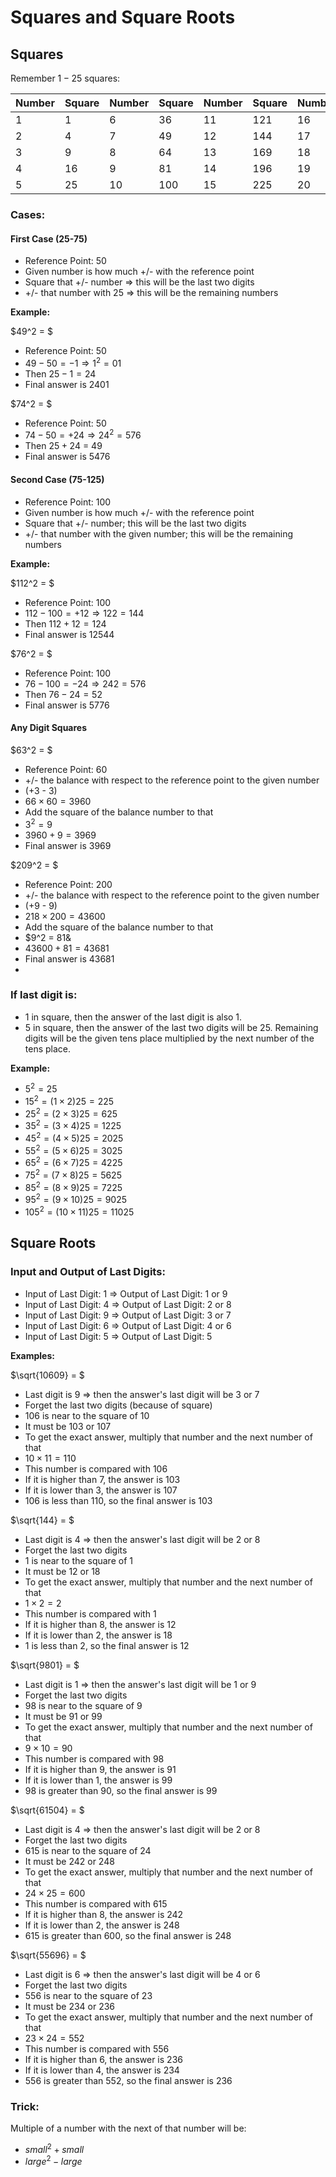 # Squares and Square Roots

## Squares

Remember $1-25$ squares:

| Number | Square | Number | Square | Number | Square | Number | Square | Number | Square |
|--------|--------|--------|--------|--------|--------|--------|--------|--------|--------|
| 1      | 1      | 6      | 36     | 11     | 121    | 16     | 256    | 21     | 441    |
| 2      | 4      | 7      | 49     | 12     | 144    | 17     | 289    | 22     | 484    |
| 3      | 9      | 8      | 64     | 13     | 169    | 18     | 324    | 23     | 529    |
| 4      | 16     | 9      | 81     | 14     | 196    | 19     | 361    | 24     | 576    |
| 5      | 25     | 10     | 100    | 15     | 225    | 20     | 400    | 25     | 625    |

### Cases:

#### First Case (25-75)

- Reference Point: 50
- Given number is how much +/- with the reference point
- Square that +/- number $\Rightarrow$ this will be the last two digits
- +/- that number with 25 $\Rightarrow$ this will be the remaining numbers

**Example:**

$49^2 = $

- Reference Point: 50
- $49 - 50 = -1 \Rightarrow 1^2 = 01$
- Then $25 - 1 = 24$
- Final answer is $2401$

$74^2 = $

- Reference Point: 50
- $74 - 50 = +24 \Rightarrow 24^2 = 576$
- Then $25 + 24$ = 49
- Final answer is $5476$

#### Second Case (75-125)

- Reference Point: 100
- Given number is how much +/- with the reference point
- Square that +/- number; this will be the last two digits
- +/- that number with the given number; this will be the remaining numbers

**Example:**

$112^2 = $

- Reference Point: 100
- $112 - 100 = +12 \Rightarrow 122 = 144$
- Then $112 + 12 = 124$
- Final answer is $12544$

$76^2 = $

- Reference Point: 100
- $76 - 100 = -24 \Rightarrow 242 = 576$
- Then $76 - 24 = 52$
- Final answer is $5776$

#### Any Digit Squares

$63^2 = $

- Reference Point: 60
- +/- the balance with respect to the reference point to the given number
- \(+3 - 3\)
- $66 \times 60 = 3960$
- Add the square of the balance number to that
- $3^2 = 9$
- $3960 + 9 = 3969$
- Final answer is $3969$

$209^2 = $

- Reference Point: 200
- +/- the balance with respect to the reference point to the given number
- \(+9 - 9\)
- $218 \times 200 = 43600$
- Add the square of the balance number to that
- $9^2 = 81&
- $43600 + 81 = 43681$
- Final answer is $43681$
- 
### If last digit is:

- 1 in square, then the answer of the last digit is also 1.
- 5 in square, then the answer of the last two digits will be 25. Remaining digits will be the given tens place multiplied by the next number of the tens place.

**Example:**

- $5^2 = 25$
- $15^2 = (1 \times 2)25 = 225$
- $25^2 = (2 \times 3)25 = 625$
- $35^2 = (3 \times 4)25 = 1225$
- $45^2 = (4 \times 5)25 = 2025$
- $55^2 = (5 \times 6)25 = 3025$
- $65^2 = (6 \times 7)25 = 4225$
- $75^2 = (7 \times 8)25 = 5625$
- $85^2 = (8 \times 9)25 = 7225$
- $95^2 = (9 \times 10)25 = 9025$
- $105^2 = (10 \times 11)25 = 11025$

## Square Roots

### Input and Output of Last Digits:

- Input of Last Digit: 1 $\Rightarrow$ Output of Last Digit: 1 or 9
- Input of Last Digit: 4 $\Rightarrow$ Output of Last Digit: 2 or 8
- Input of Last Digit: 9 $\Rightarrow$ Output of Last Digit: 3 or 7
- Input of Last Digit: 6 $\Rightarrow$ Output of Last Digit: 4 or 6
- Input of Last Digit: 5 $\Rightarrow$ Output of Last Digit: 5

**Examples:**

$\sqrt{10609} = $

- Last digit is 9 $\Rightarrow$ then the answer's last digit will be 3 or 7
- Forget the last two digits (because of square)
- 106 is near to the square of 10
- It must be 103 or 107
- To get the exact answer, multiply that number and the next number of that
- $10 \times 11 = 110$
- This number is compared with $106$
- If it is higher than 7, the answer is 103
- If it is lower than 3, the answer is 107
- 106 is less than 110, so the final answer is $103$

$\sqrt{144} = $

- Last digit is 4 $\Rightarrow$ then the answer's last digit will be 2 or 8
- Forget the last two digits
- 1 is near to the square of 1
- It must be 12 or 18
- To get the exact answer, multiply that number and the next number of that
- $1 \times 2 = 2$
- This number is compared with 1
- If it is higher than 8, the answer is 12
- If it is lower than 2, the answer is 18
- 1 is less than 2, so the final answer is $12$

$\sqrt{9801} = $

- Last digit is 1 $\Rightarrow$ then the answer's last digit will be 1 or 9
- Forget the last two digits
- 98 is near to the square of 9
- It must be 91 or 99
- To get the exact answer, multiply that number and the next number of that
- $9 \times 10 = 90$
- This number is compared with 98
- If it is higher than 9, the answer is 91
- If it is lower than 1, the answer is 99
- 98 is greater than 90, so the final answer is $99$

$\sqrt{61504} = $

- Last digit is 4 $\Rightarrow$ then the answer's last digit will be 2 or 8
- Forget the last two digits
- 615 is near to the square of 24
- It must be 242 or 248
- To get the exact answer, multiply that number and the next number of that
- $24 \times 25 = 600$
- This number is compared with 615
- If it is higher than 8, the answer is 242
- If it is lower than 2, the answer is 248
- 615 is greater than 600, so the final answer is $248$

$\sqrt{55696} = $

- Last digit is 6 $\Rightarrow$ then the answer's last digit will be 4 or 6
- Forget the last two digits
- 556 is near to the square of 23
- It must be 234 or 236
- To get the exact answer, multiply that number and the next number of that
- $23 \times 24 = 552$
- This number is compared with 556
- If it is higher than 6, the answer is 236
- If it is lower than 4, the answer is 234
- 556 is greater than 552, so the final answer is $236$

### Trick:

Multiple of a number with the next of that number will be:

- ${small}^2 + {small}$
- ${large}^2 - {large}$
